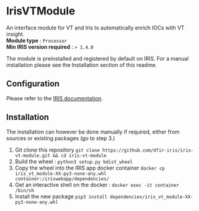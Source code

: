 # IrisVTModule

An interface module for VT and Iris to automatically enrich IOCs with VT insight.  
**Module type** : ``Processor``  
**Min IRIS version required** : ``> 1.4.0`` 

The module is preinstalled and registered by default on IRIS. For a manual installation please see the Installation section of this readme.

## Configuration 
Please refer to the [IRIS documentation](https://docs.dfir-iris.org/operations/modules/natives/IrisVT/). 

## Installation 
 The installation can however be done manually if required, 
either from sources or existing packages (go to step 3.)

1. Git clone this repository ``git clone https://github.com/dfir-iris/iris-vt-module.git && cd iris-vt-module``
2. Build the wheel : ``python3 setup.py bdist_wheel`` 
3. Copy the wheel into the IRIS app docker container ``docker cp iris_vt_module-XX-py3-none-any.whl container:/iriswebapp/dependencies/``
4. Get an interactive shell on the docker : ``docker exec -it container /bin/sh``
5. Install the new package ``pip3 install dependencies/iris_vt_module-XX-py3-none-any.whl``
